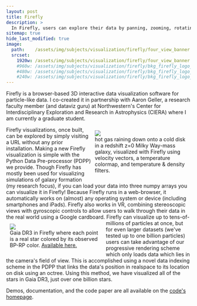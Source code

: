 ```yaml
---
layout: post
title: Firefly
description: >
  In Firefly, users can explore their data by panning, zooming, rotating, filtering, and colormapping just by visiting a URL.
sitemap: true
hide_last_modified: true
image:
  path:    /assets/img/subjects/visualization/firefly/four_view_banner.png
  srcset:
    1920w: /assets/img/subjects/visualization/firefly/four_view_banner.png
    #960w: /assets/img/subjects/visualization/firefly/bkg_firefly_logo_50.png
    #480w: /assets/img/subjects/visualization/firefly/bkg_firefly_logo_25.png
    #240w: /assets/img/subjects/visualization/firefly/bkg_firefly_logo_125.png
---
```



Firefly is a browser-based 3D interactive data visualization software for particle-like data. 
I co-created it in partnership with Aaron Geller, a research faculty member (and dataviz guru) at Northwestern's Center for Interdisciplinary Exploration and Research in Astrophysics (CIERA) where I am currently a graduate student.
<figure style="width:50%; float:right; height:auto; margin:10px" >
  <img src="{{ site.baseurl }}/assets/img/subjects/visualization/firefly/hot_accretion.png" >
  <figcaption>
    hot gas raining down onto a cold disk in a redshift z=0 Milky Way-mass galaxy, visualized with Firefly using velocity vectors, a temperature colormap, and temperature & density filters. 
  </figcaption>
</figure>
Firefly visualizations, once built, can be explored by simply visiting a URL without any prior installation. 
Making a new Firefly visualization is simple with the Python Data Pre-processor (PDPP) we provide. 
Though Firefly has mostly been used for visualizing simulations of galaxy formation (my research focus),  if you can load your data into three numpy arrays you can visualize it in Firefly!
Because Firefly runs in a web-browser, it automatically works on (almost) any operating system or device (including smartphones and iPads). 
Firefly also works in VR, combining stereoscopic views with gyroscopic controls to allow users to walk through their data in the real world using a Google cardboard. 

<figure style="width:50%; float:left; height:auto; margin:10px" >
  <img src="{{ site.baseurl }}/assets/img/subjects/visualization/firefly/gaia_lane.png" >
  <figcaption>
    Gaia DR3 in Firefly where each point is a real star colored by its observed BP-RP color. 
    <a target='_blank' href="http://firefly.rcs.northwestern.edu/">
      Available here.
    </a>
  </figcaption>
</figure>
Firefly can visualize up to tens-of-millions of particles at once, but for even larger datasets (we've tested up to one billion particles) users can take advantage of our progressive rendering scheme which only loads data which lies in the camera's field of view. 
This is accomplished using a novel data indexing scheme in the PDPP that links the data's position in realspace to its location on disk using an octree. 
Using this method, we have visualized all of the stars in Gaia DR3, just over one billion stars.

Demos, documentation, and the code paper are all available on the [code's homepage](https://alexbgurvi.ch/Firefly).